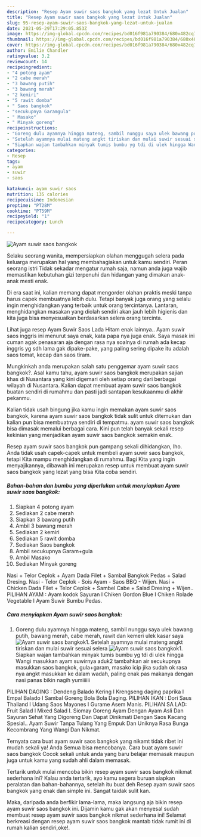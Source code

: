 ```yaml
---
description: "Resep Ayam suwir saos bangkok yang lezat Untuk Jualan"
title: "Resep Ayam suwir saos bangkok yang lezat Untuk Jualan"
slug: 95-resep-ayam-suwir-saos-bangkok-yang-lezat-untuk-jualan
date: 2021-05-29T17:29:05.853Z
image: https://img-global.cpcdn.com/recipes/bd016f981a790384/680x482cq70/ayam-suwir-saos-bangkok-foto-resep-utama.jpg
thumbnail: https://img-global.cpcdn.com/recipes/bd016f981a790384/680x482cq70/ayam-suwir-saos-bangkok-foto-resep-utama.jpg
cover: https://img-global.cpcdn.com/recipes/bd016f981a790384/680x482cq70/ayam-suwir-saos-bangkok-foto-resep-utama.jpg
author: Emilie Chandler
ratingvalue: 3.2
reviewcount: 14
recipeingredient:
- "4 potong ayam"
- "2 cabe merah"
- "3 bawang putih"
- "3 bawang merah"
- "2 kemiri"
- "5 rawit domba"
- " Saos bangkok"
- "secukupnya Garamgula"
- " Masako"
- " Minyak goreng"
recipeinstructions:
- "Goreng dulu ayamnya hingga mateng, sambil nunggu saya ulek bawang putih, bawang merah, cabe merah, rawit dan kemeri ulek kasar saya"
- "Setelah ayamnya mulai mateng angkt tiriskan dan mulai suwir sesuai selera"
- "Siapkan wajan tambahkan minyak tumis bumbu yg tdi di ulek hingga Wangi masukkan ayam suwirnya aduk2 tambahkan air secukupnya masukkan saos bangkok, gula+garam, masako icip jika sudah ok rasa nya angkt masukkan ke dalam wadah, paling enak pas makanya dengan nasi panas bikin nagih yumiiiiii"
categories:
- Resep
tags:
- ayam
- suwir
- saos

katakunci: ayam suwir saos 
nutrition: 135 calories
recipecuisine: Indonesian
preptime: "PT28M"
cooktime: "PT59M"
recipeyield: "1"
recipecategory: Lunch

---
```



![Ayam suwir saos bangkok](https://img-global.cpcdn.com/recipes/bd016f981a790384/680x482cq70/ayam-suwir-saos-bangkok-foto-resep-utama.jpg)

Selaku seorang wanita, mempersiapkan olahan menggugah selera pada keluarga merupakan hal yang membahagiakan untuk kamu sendiri. Peran seorang istri Tidak sekadar mengatur rumah saja, namun anda juga wajib memastikan kebutuhan gizi terpenuhi dan hidangan yang dimakan anak-anak mesti enak.

Di era  saat ini, kalian memang dapat mengorder olahan praktis meski tanpa harus capek membuatnya lebih dulu. Tetapi banyak juga orang yang selalu ingin menghidangkan yang terbaik untuk orang tercintanya. Lantaran, menghidangkan masakan yang diolah sendiri akan jauh lebih higienis dan kita juga bisa menyesuaikan berdasarkan selera orang tercinta. 

Lihat juga resep Ayam Suwir Saos Lada Hitam enak lainnya.. Ayam suwir saos inggris ini menurut saya enak, kata papa nya juga enak. Saya masak ini cuman agak penasaran aja dengan rasa nya soalnya di rumah ada kecap inggris yg sdh lama gak dipake-pake, yang paling sering dipake itu adalah saos tomat, kecap dan saos tiram.

Mungkinkah anda merupakan salah satu penggemar ayam suwir saos bangkok?. Asal kamu tahu, ayam suwir saos bangkok merupakan sajian khas di Nusantara yang kini digemari oleh setiap orang dari berbagai wilayah di Nusantara. Kalian dapat membuat ayam suwir saos bangkok buatan sendiri di rumahmu dan pasti jadi santapan kesukaanmu di akhir pekanmu.

Kalian tidak usah bingung jika kamu ingin memakan ayam suwir saos bangkok, karena ayam suwir saos bangkok tidak sulit untuk ditemukan dan kalian pun bisa membuatnya sendiri di tempatmu. ayam suwir saos bangkok bisa dimasak memalui berbagai cara. Kini pun telah banyak sekali resep kekinian yang menjadikan ayam suwir saos bangkok semakin enak.

Resep ayam suwir saos bangkok pun gampang sekali dihidangkan, lho. Anda tidak usah capek-capek untuk membeli ayam suwir saos bangkok, tetapi Kita mampu menghidangkan di rumahmu. Bagi Kita yang ingin menyajikannya, dibawah ini merupakan resep untuk membuat ayam suwir saos bangkok yang lezat yang bisa Kita coba sendiri.

<!--inarticleads1-->

##### Bahan-bahan dan bumbu yang diperlukan untuk menyiapkan Ayam suwir saos bangkok:

1. Siapkan 4 potong ayam
1. Sediakan 2 cabe merah
1. Siapkan 3 bawang putih
1. Ambil 3 bawang merah
1. Sediakan 2 kemiri
1. Sediakan 5 rawit domba
1. Sediakan  Saos bangkok
1. Ambil secukupnya Garam+gula
1. Ambil  Masako
1. Sediakan  Minyak goreng


Nasi + Telor Ceplok + Ayam Dada Filet + Sambal Bangkok Pedas + Salad Dresing. Nasi - Telor Ceplok - Sois Ayam - Saos BBQ - Wijen. Nasi + Chicken Dada Filet + Telor Ceplok + Sambel Cabe + Salad Dresing + Wijen.. PILIHAN AYAM : Ayam kodok Sayuran I Chiken Gordon Blue I Chiken Rolade Vegetable I Ayam Suwir Bumbu Pedas. 

<!--inarticleads2-->

##### Cara menyiapkan Ayam suwir saos bangkok:

1. Goreng dulu ayamnya hingga mateng, sambil nunggu saya ulek bawang putih, bawang merah, cabe merah, rawit dan kemeri ulek kasar saya
<img src="https://img-global.cpcdn.com/steps/1d8ae67c9f8fc8f3/160x128cq70/ayam-suwir-saos-bangkok-langkah-memasak-1-foto.jpg" alt="Ayam suwir saos bangkok">1. Setelah ayamnya mulai mateng angkt tiriskan dan mulai suwir sesuai selera
<img src="https://img-global.cpcdn.com/steps/a64ed1e8a2640a89/160x128cq70/ayam-suwir-saos-bangkok-langkah-memasak-2-foto.jpg" alt="Ayam suwir saos bangkok">1. Siapkan wajan tambahkan minyak tumis bumbu yg tdi di ulek hingga Wangi masukkan ayam suwirnya aduk2 tambahkan air secukupnya masukkan saos bangkok, gula+garam, masako icip jika sudah ok rasa nya angkt masukkan ke dalam wadah, paling enak pas makanya dengan nasi panas bikin nagih yumiiiiii


PILIHAN DAGING : Dendeng Balado Kering I Krengseng daging paprika I Empal Balado I Sambal Goreng Bola Bola Daging. PILIHAN IKAN : Dori Saus Thailand I Udang Saos Mayones I Gurame Asem Manis. PILIHAN SA LAD: Fruit Salad I Mixed Salad I. Siomay Goreng Ayam Dengan Ayam Asli Dan Sayuran Sehat Yang Digoreng Dan Dapat Dinikmati Dengan Saos Kacang Spesial.. Ayam Suwir Tanpa Tulang Yang Empuk Dan Uniknya Rasa Bunga Kecombrang Yang Wangi Dan Nikmat. 

Ternyata cara buat ayam suwir saos bangkok yang nikamt tidak ribet ini mudah sekali ya! Anda Semua bisa mencobanya. Cara buat ayam suwir saos bangkok Cocok sekali untuk anda yang baru belajar memasak maupun juga untuk kamu yang sudah ahli dalam memasak.

Tertarik untuk mulai mencoba bikin resep ayam suwir saos bangkok nikmat sederhana ini? Kalau anda tertarik, ayo kamu segera buruan siapkan peralatan dan bahan-bahannya, setelah itu buat deh Resep ayam suwir saos bangkok yang enak dan simple ini. Sangat taidak sulit kan. 

Maka, daripada anda berfikir lama-lama, maka langsung aja bikin resep ayam suwir saos bangkok ini. Dijamin kamu gak akan menyesal sudah membuat resep ayam suwir saos bangkok nikmat sederhana ini! Selamat berkreasi dengan resep ayam suwir saos bangkok mantab tidak rumit ini di rumah kalian sendiri,oke!.

